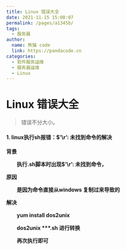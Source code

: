 ```yaml
---
title: Linux 错误大全
date: 2021-11-15 15:08:07
permalink: /pages/a1345b/
tags: 
  - 服务器
author: 
  name: 熊猫 code
  link: https://pandacode.cn
categories: 
  - 软件服务运维
  - 服务器运维
  - Linux
---
```


# Linux 错误大全

> 错误不分大小。

#### 1. linux执行sh报错：$’\r’: 未找到命令的解决

**背景**

　　**执行.sh脚本时出现$’\r’: 未找到命令，**

**原因**

　　**是因为命令直接从windows 复制过来导致的**

**解决**

　　**yum install dos2unix**

　　**dos2unix \*\*\*.sh 进行转换**

　　**再次执行即可**

